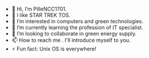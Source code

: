 - 👋 Hi, I’m PilleNCC1701.
- 🤩 I like STAR TREK TOS.
- 👀 I’m interested in computers and green technologies.
- 🌱 I’m currently learning the profession of IT specialist.
- 💞️ I’m looking to collaborate in green energy supply.
- 📫 How to reach me . I'll introduce myself to you.
- ⚡ Fun fact: Unix OS is everywhere!

<!---
PilleNCC1701/PilleNCC1701 is a ✨ special ✨ repository because its `README.md` (this file) appears on your GitHub profile.
You can click the Preview link to take a look at your changes.
--->
